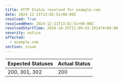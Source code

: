 ```yaml
---
title: HTTP Status resolved for example.com
date: 2024-12-21T13:02:51+00:00Z
resolved: True
resolvedWhen: 2024-12-21T13:02:51+00:00Z
resolvedStartTime: 2024-10-25T21:09:43.191474+00:00
severity: notice
affected:
  - example.com
section: issue
---
```


| Expected Statuses | Actual Status  |
|-------------------|----------------|
| 200, 301, 302 | 200 |
